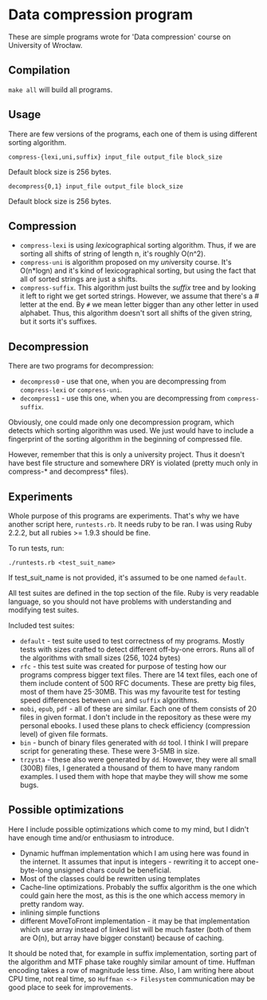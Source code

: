 # Data compression program

These are simple programs wrote for 'Data compression' course on University of Wrocław.

## Compilation

`make all` will build all programs.

## Usage

There are few versions of the programs, each one of them is using different sorting algorithm.

```
compress-{lexi,uni,suffix} input_file output_file block_size
```

Default block size is 256 bytes.

```
decompress{0,1} input_file output_file block_size
```

Default block size is 256 bytes.

## Compression

 * `compress-lexi` is using *lexi*cographical sorting algorithm. Thus, if we are sorting all shifts of string of length n, it's roughly O(n^2).
 * `compress-uni` is algorithm proposed on my *uni*versity course. It's O(n*logn) and it's kind of lexicographical sorting, but using the fact that all of sorted strings are just a shifts.
 * `compress-suffix`. This algorithm just builts the *suffix* tree and by looking it left to right we get sorted strings. However, we assume that there's a # letter at the end. By `#` we mean letter bigger than any other letter in used alphabet. Thus, this algorithm doesn't sort all shifts of the given string, but it sorts it's suffixes.

## Decompression

There are two programs for decompression:

 * `decompress0` - use that one, when you are decompressing from `compress-lexi` or `compress-uni`.
 * `decompress1` - use this one, when you are decompressing from `compress-suffix`.

Obviously, one could made only one decompression program, which detects which sorting algorithm was used. We just would have to include a fingerprint of the sorting algorithm in the beginning of compressed file.

However, remember that this is only a university project. Thus it doesn't have best file structure and somewhere DRY is violated (pretty much only in compress-* and decompress* files).

## Experiments

Whole purpose of this programs are experiments. That's why we have another script here, `runtests.rb`. It needs ruby to be ran. I was using Ruby 2.2.2, but all rubies >= 1.9.3 should be fine.

To run tests, run:

```
./runtests.rb <test_suit_name>
```

If test_suit_name is not provided, it's assumed to be one named `default`.

All test suites are defined in the top section of the file. Ruby is very readable language, so you should not have problems with understanding and modifying test suites.

Included test suites:

 * `default` - test suite used to test correctness of my programs. Mostly tests with sizes crafted to detect different off-by-one errors. Runs all of the algorithms with small sizes (256, 1024 bytes)
 * `rfc` - this test suite was created for purpose of testing how our programs compress bigger text files. There are 14 text files, each one of them include content of 500 RFC documents. These are pretty big files, most of them have 25-30MB. This was my favourite test for testing speed differences between `uni` and `suffix` algorithms.
 * `mobi`, `epub`, `pdf` - all of these are similar. Each one of them consists of 20 files in given format. I don't include in the repository as these were my personal ebooks. I used these plans to check efficiency (compression level) of given file formats.
 * `bin` - bunch of binary files generated with `dd` tool. I think I will prepare script for generating these. These were 3-5MB in size.
 * `trzysta` - these also were generated by `dd`. However, they were all small (300B) files, I generated a thousand of them to have many random examples. I used them with hope that maybe they will show me some bugs.

## Possible optimizations

Here I include possible optimizations which come to my mind, but I didn't have enough time and/or enthusiasm to introduce.

 * Dynamic huffman implementation which I am using here was found in the internet. It assumes that input is integers - rewriting it to accept one-byte-long unsigned chars could be beneficial.
 * Most of the classes could be rewritten using templates
 * Cache-line optimizations. Probably the suffix algorithm is the one which could gain here the most, as this is the one which access memory in pretty random way.
 * inlining simple functions
 * different MoveToFront implementation - it may be that implementation which use array instead of linked list will be much faster (both of them are O(n), but array have bigger constant) because of caching.

It should be noted that, for example in suffix implementation, sorting part of the algorithm and MTF phase take roughly similar amount of time. Huffman encoding takes a row of magnitude less time. Also, I am writing here about CPU time, not real time, so `Huffman <-> Filesystem` communication may be good place to seek for improvements.
